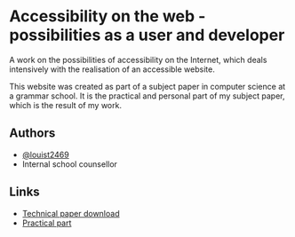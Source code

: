 # Accessibility on the web - possibilities as a user and developer

A work on the possibilities of accessibility on the Internet, which deals intensively with the realisation of an accessible website.

This website was created as part of a subject paper in computer science at a grammar school. It is the practical and personal part of my subject paper, which is the result of my work.




## Authors

- [@louist2469](https://www.github.com/louist2469)
- Internal school counsellor
## Links
- [Technical paper download](https://facharbeit.louist2469.de/facharbeit.pdf)
- [Practical part](https://facharbeit.louist2469.de/)
